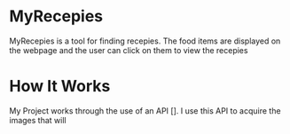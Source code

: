 # MyRecepies

MyRecepies is a tool for finding recepies. The food items are displayed on the webpage and the user can click on them to view the recepies

# How It Works

My Project works through the use of an API [].
I use this API to acquire the images that will

